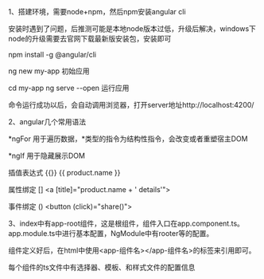 1、搭建环境，需要node+npm，然后npm安装angular cli

安装时遇到了问题，后推测可能是本地node版本过低，升级后解决，windows下node的升级需要去官网下载最新版安装包，安装即可

npm install -g @angular/cli

ng new my-app 初始应用

cd my-app
ng serve --open 运行应用

命令运行成功以后，会自动调用浏览器，打开server地址http://localhost:4200/

2、angular几个常用语法

*ngFor  用于遍历数据，*类型的指令为结构性指令，会改变或者重塑宿主DOM

*ngIf   用于隐藏展示DOM

插值表达式 {{}}   {{ product.name }}

属性绑定 []   <a [title]="product.name + ' details'">

事件绑定 ()   <button (click)="share()">

3、index中有app-root组件，这是根组件，组件入口在app.component.ts。app.module.ts中进行基本配置，NgModule中有rooter等的配置。

组件定义好后，在html中使用<app-组件名></app-组件名>的标签来引用即可。

每个组件的ts文件中有选择器、模板、和样式文件的配置信息
